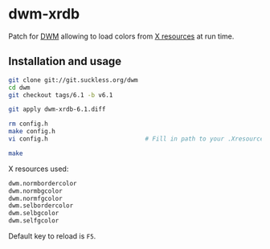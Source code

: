 dwm-xrdb
========

Patch for [DWM](https://dwm.suckless.org/) allowing to load colors from [X resources](https://en.wikipedia.org/wiki/X_resources) at run time.

Installation and usage
----------------------

```bash
git clone git://git.suckless.org/dwm
cd dwm
git checkout tags/6.1 -b v6.1

git apply dwm-xrdb-6.1.diff

rm config.h
make config.h
vi config.h                           # Fill in path to your .Xresources file.

make
```

X resources used:

```bash
dwm.normbordercolor
dwm.normbgcolor
dwm.normfgcolor
dwm.selbordercolor
dwm.selbgcolor
dwm.selfgcolor
```

Default key to reload is `F5`.
